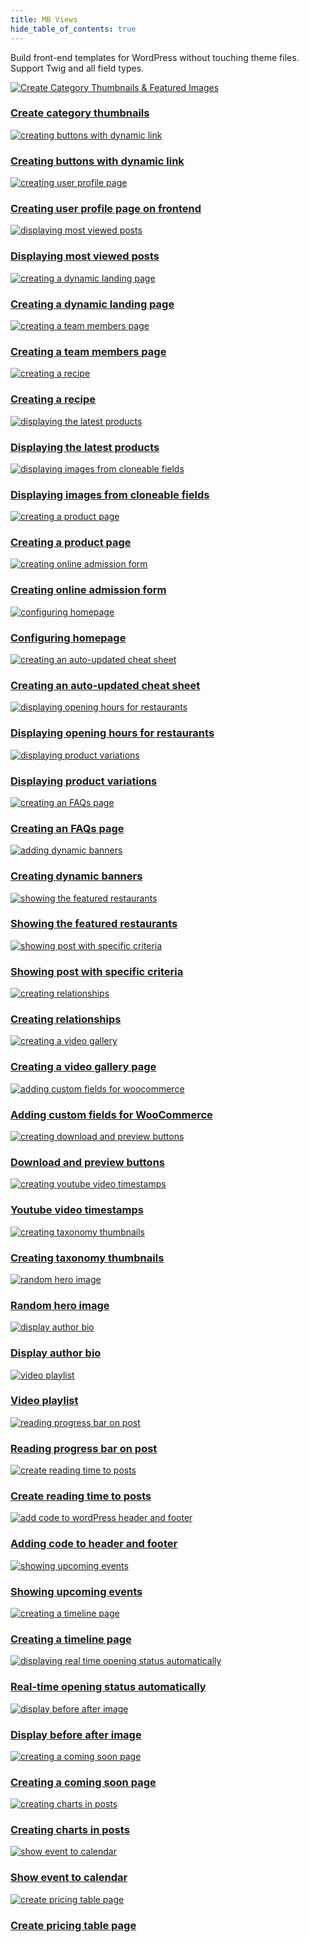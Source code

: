 ```yaml
---
title: MB Views
hide_table_of_contents: true
---
```


Build front-end templates for WordPress without touching theme files. Support Twig and all field types.

<div className="category_wrap">
<div className="tutorials_category tutorials_category--new">

[![Create Category Thumbnails & Featured Images](./thumbnails/views-1.png) <h3 class="items_titles">Create category thumbnails</h3>](/tutorials/category-thumbnails/)

[![creating buttons with dynamic link](./thumbnails/views-2.png) <h3 class="items_titles">Creating buttons with dynamic link</h3>](/tutorials/create-buttons-dynamic-links/)

[![creating user profile page](./thumbnails/views-3.png) <h3 class="items_titles">Creating user profile page on frontend</h3>](/tutorials/create-user-profile-page/)

[![displaying most viewed posts](./thumbnails/views-add-1.png) <h3 class="items_titles">Displaying most viewed posts</h3>](/tutorials/display-most-viewed-posts-mb-views)

[![creating a dynamic landing page](./thumbnails/views-4.png) <h3 class="items_titles">Creating a dynamic landing page</h3>](/tutorials/create-dynamic-landing-page/)

[![creating a team members page](./thumbnails/views-5.png) <h3 class="items_titles">Creating a team members page</h3>](/tutorials/create-team-members-page-mb-views/)

[![creating a recipe](./thumbnails/views-6.png) <h3 class="items_titles">Creating a recipe</h3>](/tutorials/create-recipe-mb-views/)

[![displaying the latest products](./thumbnails/views-7.png) <h3 class="items_titles">Displaying the latest products</h3>](/tutorials/display-latest-products-mb-views/)

[![displaying images from cloneable fields](./thumbnails/views-8.png) <h3 class="items_titles">Displaying images from cloneable fields</h3>](/tutorials/display-images-cloneable-fields-mb-views/)

[![creating a product page](./thumbnails/views-9.png) <h3 class="items_titles">Creating a product page</h3>](/tutorials/create-product-pages-mb-views/)

[![creating online admission form](./thumbnails/views-10.png) <h3 class="items_titles">Creating online admission form</h3>](/tutorials/create-online-admission-form/)

[![configuring homepage](./thumbnails/views-11.png) <h3 class="items_titles">Configuring homepage</h3>](/tutorials/configure-homepage/)

[![creating an auto-updated cheat sheet](./thumbnails/views-12.png) <h3 class="items_titles">Creating an auto-updated cheat sheet</h3>](/tutorials/create-auto-updated-cheat-sheet/)

[![displaying opening hours for restaurants](./thumbnails/views-14.png) <h3 class="items_titles">Displaying opening hours for restaurants</h3>](/tutorials/display-opening-hours-restaurant-mb-views/)

[![displaying product variations](./thumbnails/views-15.png) <h3 class="items_titles">Displaying product variations</h3>](/tutorials/display-product-variations-mb-views/)

[![creating an FAQs page](./thumbnails/views-16.png) <h3 class="items_titles">Creating an FAQs page</h3>](/tutorials/create-faqs-page-mb-views/)

[![adding dynamic banners](./thumbnails/views-17.png) <h3 class="items_titles">Creating dynamic banners</h3>](/tutorials/create-dynamic-banners/)

[![showing the featured restaurants](./thumbnails/view-18.png) <h3 class="items_titles">Showing the featured restaurants</h3>](/tutorials/show-featured-restaurants-mb-views/)

[![showing post with specific criteria](./thumbnails/views-19.png) <h3 class="items_titles">Showing post with specific criteria</h3>](/tutorials/show-posts-specific-criteria-mb-views/)

[![creating relationships](./thumbnails/views-20.png) <h3 class="items_titles">Creating relationships</h3>](/tutorials/create-relationships-mb-views/)

[![creating a video gallery](./thumbnails/views-21.png) <h3 class="items_titles">Creating a video gallery page</h3>](/tutorials/create-video-gallery-page-mb-views/)

[![adding custom fields for woocommerce](./thumbnails/views-22.png) <h3 class="items_titles">Adding custom fields for WooCommerce</h3>](/tutorials/add-custom-fields-woocommerce-mb-views/)

[![creating download and preview buttons](./thumbnails/views-23.png) <h3 class="items_titles">Download and preview buttons</h3>](/tutorials/create-download-preview-buttons-mb-views/)

[![creating youtube video timestamps](./thumbnails/views-24.png) <h3 class="items_titles">Youtube video timestamps</h3>](/tutorials/create-youtube-video-timestamps-mb-views/)

[![creating taxonomy thumbnails](./thumbnails/views-25.png) <h3 class="items_titles">Creating taxonomy thumbnails</h3>](/tutorials/create-taxonomy-thumbnails-featured-images-mb-views/)

[![random hero image](./thumbnails/views-27.png) <h3 class="items_titles">Random hero image</h3>](/tutorials/randomize-hero-image-mb-views/)

[![display author bio](./thumbnails/views-26.png) <h3 class="items_titles">Display author bio</h3>](/tutorials/display-author-bio-in-wordpress-mb-views/)

[![video playlist](./thumbnails/views-28.png) <h3 class="items_titles">Video playlist</h3>](/tutorials/display-video-playlist-mb-views/)

[![reading progress bar on post](./thumbnails/views-29.png) <h3 class="items_titles">Reading progress bar on post</h3>](/tutorials/create-reading-progress-bar-wordpress-posts-mb-views/)

[![create reading time to posts](./thumbnails/views-30.png) <h3 class="items_titles">Create reading time to posts</h3>](/tutorials/create-reading-time-to-wordpress-mb-views/)

[![add code to wordPress header and footer](./thumbnails/views-31.png) <h3 class="items_titles">Adding code to header and footer</h3>](/tutorials/add-code-to-wordpress-header-footer-mb-views/)

[![showing upcoming events](./thumbnails/case-36.png) <h3 class="items_titles">Showing upcoming events</h3>](/tutorials/show-upcoming-events-with-mb-views/)

[![creating a timeline page](./thumbnails/case-38.png) <h3 class="items_titles">Creating a timeline page</h3>](/tutorials/create-timeline-mb-views/)

[![displaying real time opening status automatically](./thumbnails/view-20.png) <h3 class="items_titles">Real-time opening status automatically</h3>](/tutorials/realtime-opening-status-automatically/)

[![display before after image](./thumbnails/guide-42.png) <h3 class="items_titles">Display before after image</h3>](/tutorials/display-before-after-images/)

[![creating a coming soon page](./thumbnails/case-41.png) <h3 class="items_titles">Creating a coming soon page</h3>](/tutorials/create-coming-soon-page-with-countdown-mb-views/)

[![creating charts in posts](./thumbnails/views-32.png) <h3 class="items_titles">Creating charts in posts</h3>](/tutorials/create-charts-in-posts-mb-views/)

[![show event to calendar](./thumbnails/views-33.png) <h3 class="items_titles">Show event to calendar</h3>](/tutorials/show-event-on-calendar-mb-views/)

[![create pricing table page](./thumbnails/case-42.png) <h3 class="items_titles">Create pricing table page</h3>](/tutorials/create-pricing-table-page-with-mb-views/)

</div>
</div>

